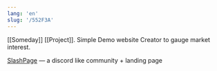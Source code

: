 ```yaml
---
lang: 'en'
slug: '/552F3A'
---
```


[[Someday]] [[Project]]. Simple Demo website Creator to gauge market interest.

[SlashPage](https://slashpage.com/) — a discord like community + landing page
